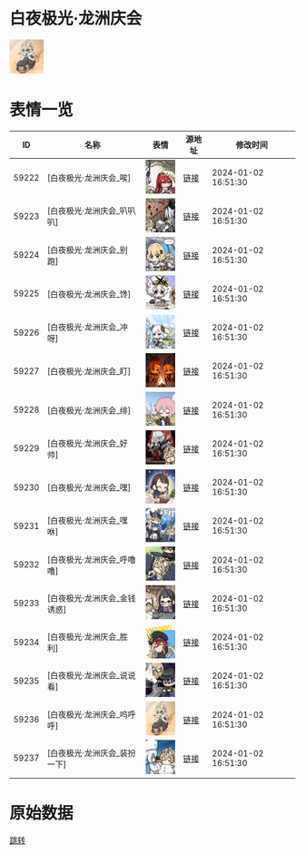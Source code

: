 # 白夜极光·龙洲庆会

<img src="./cover.png" height="60" alt="cover" />

# 表情一览

|ID|名称|表情|源地址|修改时间|
|----|----|----|----|----|
|59222|[白夜极光·龙洲庆会_唉]|<img src="./pic/059222_%5B白夜极光·龙洲庆会_唉%5D.png" height="60" alt="唉"/>|[链接](https://i0.hdslb.com/bfs/emote/208fef06dd9a2d3683eedf1cc51773a9ab74068a.png)|2024-01-02 16:51:30|
|59223|[白夜极光·龙洲庆会_叭叭叭]|<img src="./pic/059223_%5B白夜极光·龙洲庆会_叭叭叭%5D.png" height="60" alt="叭叭叭"/>|[链接](https://i0.hdslb.com/bfs/emote/9c8a5d8c923486260e58698d94d68537bd6217a7.png)|2024-01-02 16:51:30|
|59224|[白夜极光·龙洲庆会_别跑]|<img src="./pic/059224_%5B白夜极光·龙洲庆会_别跑%5D.png" height="60" alt="别跑"/>|[链接](https://i0.hdslb.com/bfs/emote/ec37036b940471222a3efcbe9cf53f86e37b362d.png)|2024-01-02 16:51:30|
|59225|[白夜极光·龙洲庆会_馋]|<img src="./pic/059225_%5B白夜极光·龙洲庆会_馋%5D.png" height="60" alt="馋"/>|[链接](https://i0.hdslb.com/bfs/emote/3771e768aa5522a08304a62988ca7cf14214ba8b.png)|2024-01-02 16:51:30|
|59226|[白夜极光·龙洲庆会_冲呀]|<img src="./pic/059226_%5B白夜极光·龙洲庆会_冲呀%5D.png" height="60" alt="冲呀"/>|[链接](https://i0.hdslb.com/bfs/emote/ce17fa12b301a95bdba27458b0396befa1edf05e.png)|2024-01-02 16:51:30|
|59227|[白夜极光·龙洲庆会_盯]|<img src="./pic/059227_%5B白夜极光·龙洲庆会_盯%5D.png" height="60" alt="盯"/>|[链接](https://i0.hdslb.com/bfs/emote/2009eddca7e3bedfe07350a0d411be09f850880a.png)|2024-01-02 16:51:30|
|59228|[白夜极光·龙洲庆会_绯]|<img src="./pic/059228_%5B白夜极光·龙洲庆会_绯%5D.png" height="60" alt="绯"/>|[链接](https://i0.hdslb.com/bfs/emote/960232877be4d2a3201478abd0f3d299106c5310.png)|2024-01-02 16:51:30|
|59229|[白夜极光·龙洲庆会_好帅]|<img src="./pic/059229_%5B白夜极光·龙洲庆会_好帅%5D.png" height="60" alt="好帅"/>|[链接](https://i0.hdslb.com/bfs/emote/0d81a06209fef8f1816367667fa0601b1c2b5413.png)|2024-01-02 16:51:30|
|59230|[白夜极光·龙洲庆会_嘿]|<img src="./pic/059230_%5B白夜极光·龙洲庆会_嘿%5D.png" height="60" alt="嘿"/>|[链接](https://i0.hdslb.com/bfs/emote/93ab504000ae496eae7246e16ef522d8c1b50b68.png)|2024-01-02 16:51:30|
|59231|[白夜极光·龙洲庆会_嘿咻]|<img src="./pic/059231_%5B白夜极光·龙洲庆会_嘿咻%5D.png" height="60" alt="嘿咻"/>|[链接](https://i0.hdslb.com/bfs/emote/fd6f6945ed3ff8620da015f832afec5c6efa4dec.png)|2024-01-02 16:51:30|
|59232|[白夜极光·龙洲庆会_呼噜噜]|<img src="./pic/059232_%5B白夜极光·龙洲庆会_呼噜噜%5D.png" height="60" alt="呼噜噜"/>|[链接](https://i0.hdslb.com/bfs/emote/cf1ca8436de64b986ba7ab2720c91d3ca4454869.png)|2024-01-02 16:51:30|
|59233|[白夜极光·龙洲庆会_金钱诱惑]|<img src="./pic/059233_%5B白夜极光·龙洲庆会_金钱诱惑%5D.png" height="60" alt="金钱诱惑"/>|[链接](https://i0.hdslb.com/bfs/emote/7a859cec6e02d1171427fe0b8ccb323f933c8dcf.png)|2024-01-02 16:51:30|
|59234|[白夜极光·龙洲庆会_胜利]|<img src="./pic/059234_%5B白夜极光·龙洲庆会_胜利%5D.png" height="60" alt="胜利"/>|[链接](https://i0.hdslb.com/bfs/emote/fb8a156d7e6d9221c421d8afff67042f24a0cc63.png)|2024-01-02 16:51:30|
|59235|[白夜极光·龙洲庆会_说说看]|<img src="./pic/059235_%5B白夜极光·龙洲庆会_说说看%5D.png" height="60" alt="说说看"/>|[链接](https://i0.hdslb.com/bfs/emote/3af936e300b0dfb8acad1158fd3dfaf112ccbcc4.png)|2024-01-02 16:51:30|
|59236|[白夜极光·龙洲庆会_呜呼呼]|<img src="./pic/059236_%5B白夜极光·龙洲庆会_呜呼呼%5D.png" height="60" alt="呜呼呼"/>|[链接](https://i0.hdslb.com/bfs/emote/67a17d6b7f070185615f8226a176ea37b6be276c.png)|2024-01-02 16:51:30|
|59237|[白夜极光·龙洲庆会_装扮一下]|<img src="./pic/059237_%5B白夜极光·龙洲庆会_装扮一下%5D.png" height="60" alt="装扮一下"/>|[链接](https://i0.hdslb.com/bfs/emote/c9fd5c92973835cbf59a6278d0c1432a7b84498e.png)|2024-01-02 16:51:30|

# 原始数据

[跳转](./raw.json)

